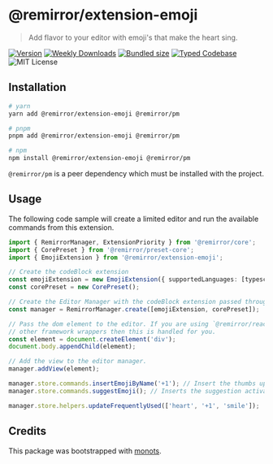 # @remirror/extension-emoji

> Add flavor to your editor with emoji's that make the heart sing.

[![Version][version]][npm] [![Weekly Downloads][downloads-badge]][npm]
[![Bundled size][size-badge]][size] [![Typed Codebase][typescript]](./src/index.ts)
![MIT License][license]

[version]: https://flat.badgen.net/npm/v/@remirror/extension-emoji
[npm]: https://npmjs.com/package/@remirror/extension-emoji
[license]: https://flat.badgen.net/badge/license/MIT/purple
[size]: https://bundlephobia.com/result?p=@remirror/extension-emoji
[size-badge]: https://flat.badgen.net/bundlephobia/minzip/@remirror/extension-emoji
[typescript]: https://flat.badgen.net/badge/icon/TypeScript?icon=typescript&label
[downloads-badge]: https://badgen.net/npm/dw/@remirror/extension-emoji/red?icon=npm

## Installation

```bash
# yarn
yarn add @remirror/extension-emoji @remirror/pm

# pnpm
pnpm add @remirror/extension-emoji @remirror/pm

# npm
npm install @remirror/extension-emoji @remirror/pm
```

`@remirror/pm` is a peer dependency which must be installed with the project.

## Usage

The following code sample will create a limited editor and run the available commands from this
extension.

```ts
import { RemirrorManager, ExtensionPriority } from '@remirror/core';
import { CorePreset } from '@remirror/preset-core';
import { EmojiExtension } from '@remirror/extension-emoji';

// Create the codeBlock extension
const emojiExtension = new EmojiExtension({ supportedLanguages: [typescript, jsx] });
const corePreset = new CorePreset();

// Create the Editor Manager with the codeBlock extension passed through.
const manager = RemirrorManager.create([emojiExtension, corePreset]);

// Pass the dom element to the editor. If you are using `@remirror/react` or
// other framework wrappers then this is handled for you.
const element = document.createElement('div');
document.body.appendChild(element);

// Add the view to the editor manager.
manager.addView(element);

manager.store.commands.insertEmojiByName('+1'); // Insert the thumbs up emoji.
manager.store.commands.suggestEmoji(); // Inserts the suggestion activation character.

manager.store.helpers.updateFrequentlyUsed(['heart', '+1', 'smile']);
```

## Credits

This package was bootstrapped with [monots].

[monots]: https://github.com/monots/monots
